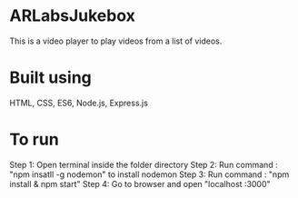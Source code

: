 # ARLabsJukebox
This is a video player to play videos from a list of videos.

# Built using
HTML, CSS, ES6, Node.js, Express.js

# To run
Step 1: Open terminal inside the folder directory
Step 2: Run command : "npm insatll -g nodemon" to install nodemon
Step 3: Run command : "npm install & npm start"
Step 4: Go to browser and open "localhost :3000"

